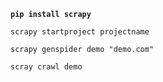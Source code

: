 **`pip install scrapy`**

`scrapy startproject projectname`

`scrapy genspider demo "demo.com"`

`scray crawl demo`

